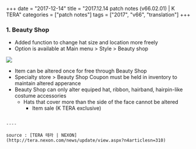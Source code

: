 +++
date = "2017-12-14"
title = "2017.12.14 patch notes (v66.02.01) | K TERA"
categories = ["patch notes"]
tags = ["2017", "v66", "translation"]
+++

### 1. Beauty Shop
- Added function to change hat size and location more freely
- Option is available at Main menu > Style > Beauty shop

![](https://seraphinush-gaming.github.io/mysterium/images/patch-notes/2017-12-14-1.png)

- Item can be altered once for free through Beauty Shop
- Specialty store > Beauty Shop Coupon must be held in inventory to maintain altered apperance
- Beauty Shop can only alter equiped hat, ribbon, hairband, hairpin-like costume accessories
  - Hats that cover more than the side of the face cannot be altered
    - Item sale (K TERA exclusive)
```

----

source : [TERA 테라 | NEXON](http://tera.nexon.com/news/update/view.aspx?n4articlesn=310)
